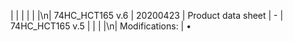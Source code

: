 |               |                                                                                 |  |  |  |\n| 74HC_HCT165 v.6            | 20200423                                                                                                                                                                                                                                                                                                                      | Product data sheet                                                                                                                                                                                            | -             | 74HC_HCT165 v.5                                                                 |  |  |  |\n| Modifications:             | •